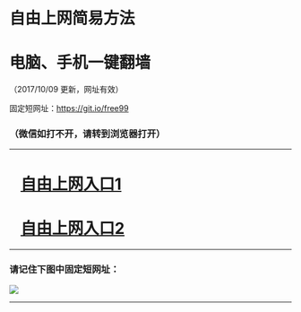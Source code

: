 ﻿# 自由上网简易方法

# 电脑、手机一键翻墙

（2017/10/09 更新，网址有效）

固定短网址：https://git.io/free99

### （微信如打不开，请转到浏览器打开）


***





# &nbsp;&nbsp; <a href="http://ft469912399.fwq-tz-1001.info/fwqtz01.html?t=1009001921 " target="_blank">自由上网入口1</a>
# &nbsp;&nbsp; <a href="http://ft1937927236.fwq-tz-1002.info/fwqtz02.html?t=10090012926 " target="_blank">自由上网入口2</a>
***

### 请记住下图中固定短网址：

<img src="https://s3-us-west-2.amazonaws.com/fwq-1001/yjfq-20170905okok.png" /> 


***

